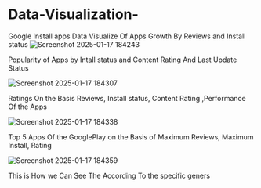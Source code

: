 # Data-Visualization-
Google Install apps 
Data Visualize Of Apps Growth By Reviews and Install status
![Screenshot 2025-01-17 184243](https://github.com/user-attachments/assets/c48adb4e-5c02-4966-809e-3ce3f88cbf5b)

Popularity of Apps by Intall status and Content Rating And Last Update Status

![Screenshot 2025-01-17 184307](https://github.com/user-attachments/assets/f0076bb1-ad9f-45a7-bd03-8443af89f138)

Ratings On the Basis Reviews, Install status, Content Rating ,Performance Of the Apps

![Screenshot 2025-01-17 184338](https://github.com/user-attachments/assets/1190e4d1-1601-4624-b323-7f5b9da0a544)

Top 5 Apps Of the GooglePlay on the Basis of Maximum Reviews, Maximum Install, Rating

![Screenshot 2025-01-17 184359](https://github.com/user-attachments/assets/b4c03563-6286-4b69-aa9f-4930e67fa02c)

This is How we Can See The According To the specific geners
